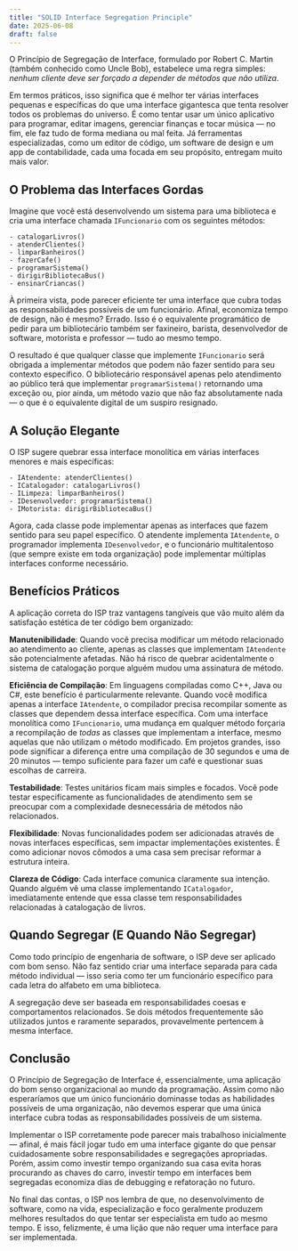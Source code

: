 ```yaml
---
title: "SOLID Interface Segregation Principle"
date: 2025-06-08
draft: false
---
```


O Princípio de Segregação de Interface, formulado por Robert C. Martin (também conhecido como Uncle Bob), estabelece uma regra simples: _nenhum cliente deve ser forçado a depender de métodos que não utiliza_.

Em termos práticos, isso significa que é melhor ter várias interfaces pequenas e específicas do que uma interface gigantesca que tenta resolver todos os problemas do universo. É como tentar usar um único aplicativo para programar, editar imagens, gerenciar finanças e tocar música — no fim, ele faz tudo de forma mediana ou mal feita. Já ferramentas especializadas, como um editor de código, um software de design e um app de contabilidade, cada uma focada em seu propósito, entregam muito mais valor.

## O Problema das Interfaces Gordas

Imagine que você está desenvolvendo um sistema para uma biblioteca e cria uma interface chamada `IFuncionario` com os seguintes métodos:

```
- catalogarLivros()
- atenderClientes()
- limparBanheiros()
- fazerCafe()
- programarSistema()
- dirigirBibliotecaBus()
- ensinarCriancas()
```

À primeira vista, pode parecer eficiente ter uma interface que cubra todas as responsabilidades possíveis de um funcionário. Afinal, economiza tempo de design, não é mesmo? Errado. Isso é o equivalente programático de pedir para um bibliotecário também ser faxineiro, barista, desenvolvedor de software, motorista e professor — tudo ao mesmo tempo.

O resultado é que qualquer classe que implemente `IFuncionario` será obrigada a implementar métodos que podem não fazer sentido para seu contexto específico. O bibliotecário responsável apenas pelo atendimento ao público terá que implementar `programarSistema()` retornando uma exceção ou, pior ainda, um método vazio que não faz absolutamente nada — o que é o equivalente digital de um suspiro resignado.

## A Solução Elegante

O ISP sugere quebrar essa interface monolítica em várias interfaces menores e mais específicas:

```
- IAtendente: atenderClientes()
- ICatalogador: catalogarLivros()
- ILimpeza: limparBanheiros()
- IDesenvolvedor: programarSistema()
- IMotorista: dirigirBibliotecaBus()
```

Agora, cada classe pode implementar apenas as interfaces que fazem sentido para seu papel específico. O atendente implementa `IAtendente`, o programador implementa `IDesenvolvedor`, e o funcionário multitalentoso (que sempre existe em toda organização) pode implementar múltiplas interfaces conforme necessário.

## Benefícios Práticos

A aplicação correta do ISP traz vantagens tangíveis que vão muito além da satisfação estética de ter código bem organizado:

**Manutenibilidade**: Quando você precisa modificar um método relacionado ao atendimento ao cliente, apenas as classes que implementam `IAtendente` são potencialmente afetadas. Não há risco de quebrar acidentalmente o sistema de catalogação porque alguém mudou uma assinatura de método.

**Eficiência de Compilação**: Em linguagens compiladas como C++, Java ou C#, este benefício é particularmente relevante. Quando você modifica apenas a interface `IAtendente`, o compilador precisa recompilar somente as classes que dependem dessa interface específica. Com uma interface monolítica como `IFuncionario`, uma mudança em qualquer método forçaria a recompilação de _todas_ as classes que implementam a interface, mesmo aquelas que não utilizam o método modificado. Em projetos grandes, isso pode significar a diferença entre uma compilação de 30 segundos e uma de 20 minutos — tempo suficiente para fazer um café e questionar suas escolhas de carreira.

**Testabilidade**: Testes unitários ficam mais simples e focados. Você pode testar especificamente as funcionalidades de atendimento sem se preocupar com a complexidade desnecessária de métodos não relacionados.

**Flexibilidade**: Novas funcionalidades podem ser adicionadas através de novas interfaces específicas, sem impactar implementações existentes. É como adicionar novos cômodos a uma casa sem precisar reformar a estrutura inteira.

**Clareza de Código**: Cada interface comunica claramente sua intenção. Quando alguém vê uma classe implementando `ICatalogador`, imediatamente entende que essa classe tem responsabilidades relacionadas à catalogação de livros.

## Quando Segregar (E Quando Não Segregar)

Como todo princípio de engenharia de software, o ISP deve ser aplicado com bom senso. Não faz sentido criar uma interface separada para cada método individual — isso seria como ter um funcionário específico para cada letra do alfabeto em uma biblioteca.

A segregação deve ser baseada em responsabilidades coesas e comportamentos relacionados. Se dois métodos frequentemente são utilizados juntos e raramente separados, provavelmente pertencem à mesma interface.

## Conclusão

O Princípio de Segregação de Interface é, essencialmente, uma aplicação do bom senso organizacional ao mundo da programação. Assim como não esperaríamos que um único funcionário dominasse todas as habilidades possíveis de uma organização, não devemos esperar que uma única interface cubra todas as responsabilidades possíveis de um sistema.

Implementar o ISP corretamente pode parecer mais trabalhoso inicialmente — afinal, é mais fácil jogar tudo em uma interface gigante do que pensar cuidadosamente sobre responsabilidades e segregações apropriadas. Porém, assim como investir tempo organizando sua casa evita horas procurando as chaves do carro, investir tempo em interfaces bem segregadas economiza dias de debugging e refatoração no futuro.

No final das contas, o ISP nos lembra de que, no desenvolvimento de software, como na vida, especialização e foco geralmente produzem melhores resultados do que tentar ser especialista em tudo ao mesmo tempo. E isso, felizmente, é uma lição que não requer uma interface para ser implementada.
